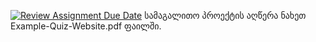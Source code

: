 [![Review Assignment Due Date](https://classroom.github.com/assets/deadline-readme-button-22041afd0340ce965d47ae6ef1cefeee28c7c493a6346c4f15d667ab976d596c.svg)](https://classroom.github.com/a/DNph1jNe)
სამაგალითო პროექტის აღწერა ნახეთ Example-Quiz-Website.pdf ფაილში.
 
 
